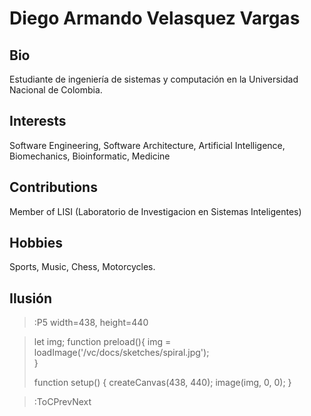 # Diego Armando Velasquez Vargas

## Bio
Estudiante de ingeniería de sistemas y computación en la Universidad Nacional de Colombia.

## Interests

Software Engineering, Software Architecture, Artificial Intelligence, Biomechanics, Bioinformatic, Medicine

## Contributions

Member of LISI (Laboratorio de Investigacion en Sistemas Inteligentes)

## Hobbies

Sports, Music, Chess, Motorcycles.

## Ilusión

> :P5 width=438, height=440

> let img;
> function preload(){
>   img = loadImage('/vc/docs/sketches/spiral.jpg');   
>}
>
> function setup() {
>   createCanvas(438, 440);
>   image(img, 0, 0);
> }

> :ToCPrevNext